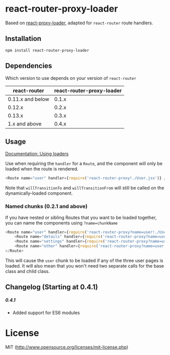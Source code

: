 react-router-proxy-loader
=========================

Based on [react-proxy-loader](https://github.com/webpack/react-proxy-loader), adapted for `react-router` route handlers.

## Installation

`npm install react-router-proxy-loader`

## Dependencies

Which version to use depends on your version of `react-router`

| react-router     | react-router-proxy-loader |
| ---------------- | ------------------------- |
| 0.11.x and below | 0.1.x                     |
| 0.12.x           | 0.2.x                     |
| 0.13.x           | 0.3.x                     |
| 1.x and above    | 0.4.x                     |


## Usage

[Documentation: Using loaders](http://webpack.github.io/docs/using-loaders.html)

Use when requiring the `handler` for a `Route`, and the component will only be loaded when the route is rendered.

```js
<Route name="user" handler={require('react-router-proxy!./User.jsx')} />
```

Note that `willTransitionTo` and `willTransitionFrom` will still be called on the dynamically-loaded component.


### Named chunks (0.2.1 and above)

If you have nested or sibling Routes that you want to be loaded together, you can name the components using `?name=chunkName`

```js
<Route name="user" handler={require('react-router-proxy?name=user!./User.jsx')}>
    <Route name="details" handler={require('react-router-proxy?name=user!./UserDetails.jsx')}>
    <Route name="settings" handler={require('react-router-proxy?name=user!./UserSettings.jsx')}>
    <Route name="other" handler={require('react-router-proxy?name=user!./UserOther.jsx')}>
</Route>
```

This will cause the `user` chunk to be loaded if any of the three user pages is loaded.  It will also mean that you won't need two separate calls for the base class and child class.


## Changelog (Starting at 0.4.1)

##### 0.4.1

 - Added support for ES6 modules


# License

MIT (http://www.opensource.org/licenses/mit-license.php)
